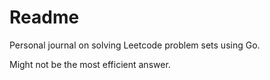# Readme

Personal journal on solving Leetcode problem sets using Go.

Might not be the most efficient answer.


